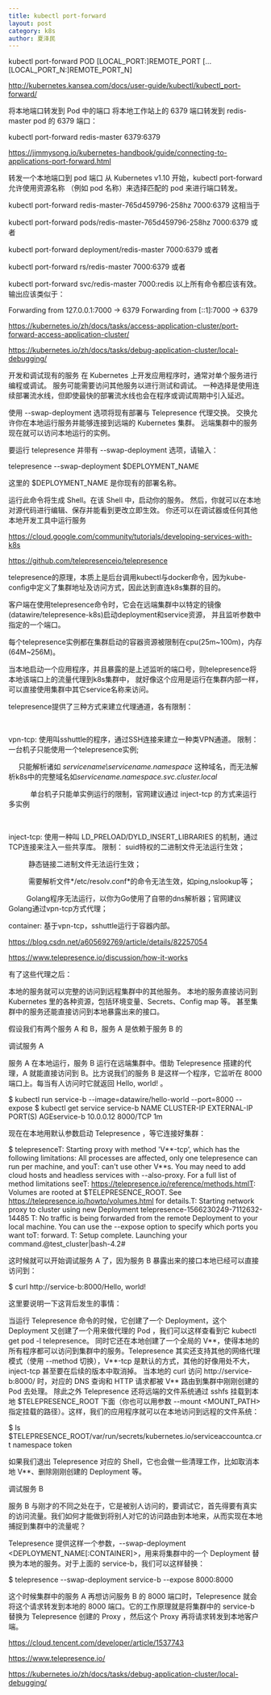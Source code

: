 ```yaml
---
title: kubectl port-forward
layout: post
category: k8s
author: 夏泽民
---
```

kubectl port-forward POD [LOCAL_PORT:]REMOTE_PORT [...[LOCAL_PORT_N:]REMOTE_PORT_N]

http://kubernetes.kansea.com/docs/user-guide/kubectl/kubectl_port-forward/

将本地端口转发到 Pod 中的端口
将本地工作站上的 6379 端口转发到 redis-master pod 的 6379 端口：

kubectl port-forward redis-master 6379:6379

https://jimmysong.io/kubernetes-handbook/guide/connecting-to-applications-port-forward.html
<!-- more -->
转发一个本地端口到 pod 端口
从 Kubernetes v1.10 开始，kubectl port-forward 允许使用资源名称 （例如 pod 名称）来选择匹配的 pod 来进行端口转发。

kubectl port-forward redis-master-765d459796-258hz 7000:6379 
这相当于

kubectl port-forward pods/redis-master-765d459796-258hz 7000:6379
或者

kubectl port-forward deployment/redis-master 7000:6379 
或者

kubectl port-forward rs/redis-master 7000:6379
或者

kubectl port-forward svc/redis-master 7000:redis
以上所有命令都应该有效。输出应该类似于：

Forwarding from 127.0.0.1:7000 -> 6379
Forwarding from [::1]:7000 -> 6379 

https://kubernetes.io/zh/docs/tasks/access-application-cluster/port-forward-access-application-cluster/



https://kubernetes.io/zh/docs/tasks/debug-application-cluster/local-debugging/

开发和调试现有的服务
在 Kubernetes 上开发应用程序时，通常对单个服务进行编程或调试。 服务可能需要访问其他服务以进行测试和调试。 一种选择是使用连续部署流水线，但即使最快的部署流水线也会在程序或调试周期中引入延迟。

使用 --swap-deployment 选项将现有部署与 Telepresence 代理交换。 交换允许你在本地运行服务并能够连接到远端的 Kubernetes 集群。 远端集群中的服务现在就可以访问本地运行的实例。

要运行 telepresence 并带有 --swap-deployment 选项，请输入：

telepresence --swap-deployment $DEPLOYMENT_NAME

这里的 $DEPLOYMENT_NAME 是你现有的部署名称。

运行此命令将生成 Shell。在该 Shell 中，启动你的服务。 然后，你就可以在本地对源代码进行编辑、保存并能看到更改立即生效。 你还可以在调试器或任何其他本地开发工具中运行服务

https://cloud.google.com/community/tutorials/developing-services-with-k8s

https://github.com/telepresenceio/telepresence


telepresence的原理，本质上是后台调用kubectl与docker命令，因为kube-config中定义了集群地址及访问方式，因此达到直连k8s集群的目的。

客户端在使用telepresence命令时，它会在远端集群中以特定的镜像(datawire/telepresence-k8s)启动deployment和service资源，
并且监听参数中指定的一个端口。

每个telepresence实例都在集群启动的容器资源被限制在cpu(25m~100m)，内存(64M~256M)。

当本地启动一个应用程序，并且暴露的是上述监听的端口号，则telepresence将本地该端口上的流量代理到k8s集群中，
就好像这个应用是运行在集群内部一样，可以直接使用集群中其它service名称来访问。

telepresence提供了三种方式来建立代理通道，各有限制：

 

vpn-tcp: 使用叫sshuttle的程序，通过SSH连接来建立一种类VPN通道。
限制：   一台机子只能使用一个telepresence实例;

     只能解析诸如 *servicename\servicename.namespace* 这种域名，而无法解析k8s中的完整域名如*servicename.namespace.svc.cluster.local*

           单台机子只能单实例运行的限制，官网建议通过 inject-tcp 的方式来运行多实例

 

inject-tcp: 使用一种叫 LD_PRELOAD/DYLD_INSERT_LIBRARIES 的机制，通过TCP连接来注入一些共享库。
限制： suid特权的二进制文件无法运行生效；

          静态链接二进制文件无法运行生效；

          需要解析文件*/etc/resolv.conf*的命令无法生效，如ping,nslookup等；

         Golang程序无法运行，以你为Go使用了自带的dns解析器；官网建议Golang通过vpn-tcp方式代理；

container: 基于vpn-tcp，sshuttle运行于容器内部。

https://blog.csdn.net/a605692769/article/details/82257054

https://www.telepresence.io/discussion/how-it-works

有了这些代理之后：



本地的服务就可以完整的访问到远程集群中的其他服务。
本地的服务直接访问到 Kubernetes 里的各种资源，包括环境变量、Secrets、Config map 等。
甚至集群中的服务还能直接访问到本地暴露出来的接口。

假设我们有两个服务 A 和 B，服务 A 是依赖于服务 B 的


调试服务 A


服务 A 在本地运行，服务 B 运行在远端集群中。借助 Telepresence 搭建的代理，A 就能直接访问到 B。比方说我们的服务 B 是这样一个程序，它监听在 8000 端口上。每当有人访问时它就返回 Hello, world! 。



$ kubectl run service-b --image=datawire/hello-world --port=8000 --expose
$ kubectl get service service-b NAME        CLUSTER-IP   EXTERNAL-IP   PORT(S)    AGEservice-b   10.0.0.12    <none>        8000/TCP   1m


现在在本地用默认参数启动 Telepresence ，等它连接好集群：



$ telepresenceT: Starting proxy with method 'V**-tcp', which has the following limitations: All processes are affected, only one telepresence can run per machine, and youT: can't use other V**s. You may need to add cloud hosts and headless services with --also-proxy. For a full list of method limitations seeT: https://telepresence.io/reference/methods.htmlT: Volumes are rooted at $TELEPRESENCE_ROOT. See https://telepresence.io/howto/volumes.html for details.T: Starting network proxy to cluster using new Deployment telepresence-1566230249-7112632-14485
T: No traffic is being forwarded from the remote Deployment to your local machine. You can use the --expose option to specify which ports you want toT: forward.
T: Setup complete. Launching your command.@test_cluster|bash-4.2#


这时候就可以开始调试服务 A 了，因为服务 B 暴露出来的接口本地已经可以直接访问到：



$ curl http://service-b:8000/Hello, world!


这里要说明一下这背后发生的事情：



当运行 Telepresence 命令的时候，它创建了一个 Deployment，这个 Deployment 又创建了一个用来做代理的 Pod ，我们可以这样查看到它 kubectl get pod -l telepresence。
同时它还在本地创建了一个全局的 V**，使得本地的所有程序都可以访问到集群中的服务。Telepresence 其实还支持其他的网络代理模式（使用 --method 切换），V**-tcp 是默认的方式，其他的好像用处不大，inject-tcp 甚至要在后续的版本中取消掉。
当本地的 curl 访问 http://service-b:8000/ 时，对应的 DNS 查询和 HTTP 请求都被 V** 路由到集群中刚刚创建的 Pod 去处理。
除此之外 Telepresence 还将远端的文件系统通过 sshfs 挂载到本地 $TELEPRESENCE_ROOT 下面（你也可以用参数 --mount <MOUNT_PATH> 指定挂载的路径）。这样，我们的应用程序就可以在本地访问到远程的文件系统：



$ ls $TELEPRESENCE_ROOT/var/run/secrets/kubernetes.io/serviceaccountca.crt  namespace  token


如果我们退出 Telepresence 对应的 Shell，它也会做一些清理工作，比如取消本地 V**、删除刚刚创建的 Deployment 等。 



调试服务 B


服务 B 与刚才的不同之处在于，它是被别人访问的，要调试它，首先得要有真实的访问流量。我们如何才能做到将别人对它的访问路由到本地来，从而实现在本地捕捉到集群中的流量呢？



Telepresence 提供这样一个参数，--swap-deployment <DEPLOYMENT_NAME[:CONTAINER]>，用来将集群中的一个 Deployment 替换为本地的服务。对于上面的 service-b，我们可以这样替换：



$ telepresence --swap-deployment service-b --expose 8000:8000


这个时候集群中的服务 A 再想访问服务 B 的 8000 端口时，Telepresence 就会将这个请求转发到本地的 8000 端口。它的工作原理就是将集群中的 service-b 替换为 Telepresence 创建的 Proxy ，然后这个 Proxy 再将请求转发到本地客户端。

https://cloud.tencent.com/developer/article/1537743

https://www.telepresence.io/

https://kubernetes.io/zh/docs/tasks/debug-application-cluster/local-debugging/







